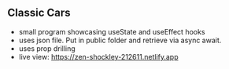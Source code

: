 ## Classic Cars

- small program showcasing useState and useEffect hooks
- uses json file. Put in public folder and retrieve via async await.
- uses prop drilling
- live view: https://zen-shockley-212611.netlify.app
